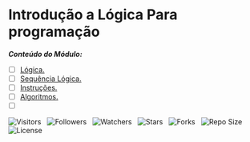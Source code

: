 <!-- Titulo -->
# Introdução a Lógica Para programação

***Conteúdo do Módulo:***

* [ ] [Lógica.](https://github.com/Devsgeeknerd/cla-log-int-log-par-pro-alg-log-par-pro-bas-ava)
* [ ] [Sequência Lógica.](https://github.com/Devsgeeknerd/cla-seq-log-int-log-par-pro-alg-log-par-pro-bas-ava)
* [ ] [Instruções.](https://github.com/Devsgeeknnerd/cla-ins-int-log-par-pro-alg-log-par-pro-bas-ava)
* [ ] [Algoritmos.](https://github.com/Devsgeeknerd/cla-alg-int-log-par-pro-alg-log-par-pro-bas-ava)
* [ ] []()

![Visitors](https://api.visitorbadge.io/api/visitors?path=Devsgeeknerd%2Fmod-int-log-par-pro-alg-log-par-pro-bas-ava&label=Visitantes&labelColor=%23f9e64f&countColor=%23008000&style=plastic "Total de Visitas")
&nbsp;
![Followers](https://img.shields.io/github/followers/Devsgeeknerd?style=p&label=Seguidores&labelColor=f9e64f&color=008000 "Total de Seguidores")
&nbsp;
![Watchers](https://img.shields.io/github/watchers/Devsgeeknerd/mod-int-log-par-pro-alg-log-par-pro-bas-ava?style=p&label=Observadores&labelColor=f9e64f&color=008000 "Total de Observadores")
&nbsp;
![Stars](https://img.shields.io/github/stars/Devsgeeknerd/mod-int-log-par-pro-alg-log-par-pro-bas-ava?style=p&label=Estrelas&labelColor=f9e64f&color=008000 "Total de Estrelas")
&nbsp;
![Forks](https://img.shields.io/github/forks/Devsgeeknerd/mod-int-log-par-pro-alg-log-par-pro-bas-ava?style=p&label=Bifurcações&labelColor=f9e64f&color=008000 "Total de Bifurcações")
&nbsp;
![Repo Size](https://img.shields.io/github/repo-size/Devsgeeknerd/mod-int-log-par-pro-alg-log-par-pro-bas-ava?style=p&label=Tamanho&labelColor=f9e64f&color=008000 "Tamanho do Repositório")
&nbsp;
![License](https://img.shields.io/github/license/Devsgeeknerd/mod-int-log-par-pro-alg-log-par-pro-bas-ava?style=p&label=Licença&labelColor=f9e64f&color=008000 "Licença do Repositório")

